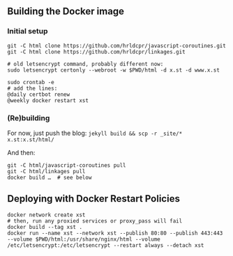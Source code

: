 
## Building the Docker image

### Initial setup

    git -C html clone https://github.com/hrldcpr/javascript-coroutines.git
    git -C html clone https://github.com/hrldcpr/linkages.git
    
    # old letsencrypt command, probably different now:
    sudo letsencrypt certonly --webroot -w $PWD/html -d x.st -d www.x.st
    
    sudo crontab -e
    # add the lines:
    @daily certbot renew
    @weekly docker restart xst

### (Re)building

For now, just push the blog: `jekyll build && scp -r _site/* x.st:x.st/html/`

And then:

    git -C html/javascript-coroutines pull
    git -C html/linkages pull
    docker build …  # see below


## Deploying with Docker Restart Policies

    docker network create xst
    # then, run any proxied services or proxy_pass will fail
    docker build --tag xst .
    docker run --name xst --network xst --publish 80:80 --publish 443:443 --volume $PWD/html:/usr/share/nginx/html --volume /etc/letsencrypt:/etc/letsencrypt --restart always --detach xst
